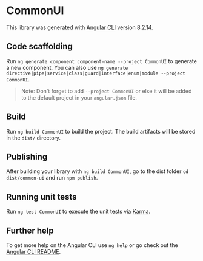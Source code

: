 # CommonUI

This library was generated with [Angular CLI](https://github.com/angular/angular-cli) version 8.2.14.

## Code scaffolding

Run `ng generate component component-name --project CommonUI` to generate a new component. You can also use `ng generate directive|pipe|service|class|guard|interface|enum|module --project CommonUI`.
> Note: Don't forget to add `--project CommonUI` or else it will be added to the default project in your `angular.json` file. 

## Build

Run `ng build CommonUI` to build the project. The build artifacts will be stored in the `dist/` directory.

## Publishing

After building your library with `ng build CommonUI`, go to the dist folder `cd dist/common-ui` and run `npm publish`.

## Running unit tests

Run `ng test CommonUI` to execute the unit tests via [Karma](https://karma-runner.github.io).

## Further help

To get more help on the Angular CLI use `ng help` or go check out the [Angular CLI README](https://github.com/angular/angular-cli/blob/master/README.md).
